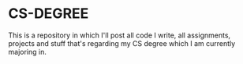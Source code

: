 # CS-DEGREE
This is a repository in which I'll post all code I write, all assignments, projects and stuff that's regarding my CS degree which I am currently majoring in.
